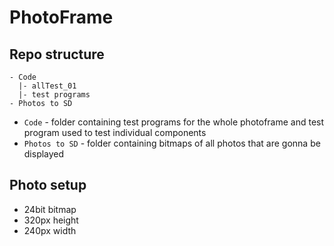 # PhotoFrame
## Repo structure
```
- Code
  |- allTest_01
  |- test programs
- Photos to SD
```
- `Code` - folder containing test programs for the whole photoframe and test program used to test individual components
- `Photos to SD` - folder containing bitmaps of all photos that are gonna be displayed

## Photo setup
- 24bit bitmap
- 320px height
- 240px width

